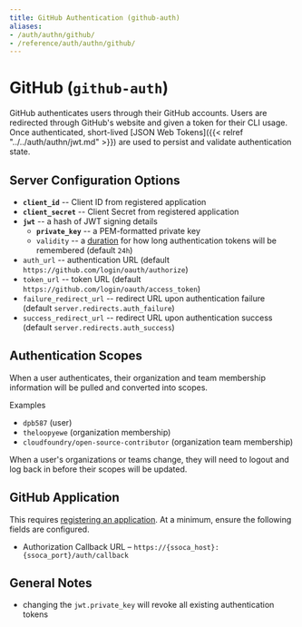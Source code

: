 ```yaml
---
title: GitHub Authentication (github-auth)
aliases:
- /auth/authn/github/
- /reference/auth/authn/github/
---
```


# GitHub (`github-auth`)

GitHub authenticates users through their GitHub accounts. Users are redirected through GitHub's website and given a token for their CLI usage. Once authenticated, short-lived [JSON Web Tokens]({{< relref "../../auth/authn/jwt.md" >}}) are used to persist and validate authentication state.


## Server Configuration Options

 * **`client_id`** -- Client ID from registered application
 * **`client_secret`** -- Client Secret from registered application
 * **`jwt`** -- a hash of JWT signing details
    * **`private_key`** -- a PEM-formatted private key
    * `validity` -- a [duration](https://golang.org/pkg/time/#ParseDuration) for how long authentication tokens will be remembered (default `24h`)
 * `auth_url` -- authentication URL (default `https://github.com/login/oauth/authorize`)
 * `token_url` -- token URL (default `https://github.com/login/oauth/access_token`)
 * `failure_redirect_url` -- redirect URL upon authentication failure (default `server.redirects.auth_failure`)
 * `success_redirect_url` -- redirect URL upon authentication success (default `server.redirects.auth_success`)


## Authentication Scopes

When a user authenticates, their organization and team membership information will be pulled and converted into scopes.

Examples

 * `dpb587` (user)
 * `theloopyewe` (organization membership)
 * `cloudfoundry/open-source-contributor` (organization team membership)

When a user's organizations or teams change, they will need to logout and log back in before their scopes will be updated.


## GitHub Application

This requires [registering an application](https://github.com/settings/applications/new). At a minimum, ensure the following fields are configured.

 * Authorization Callback URL &ndash; `https://{ssoca_host}:{ssoca_port}/auth/callback`


## General Notes

 * changing the `jwt.private_key` will revoke all existing authentication tokens
